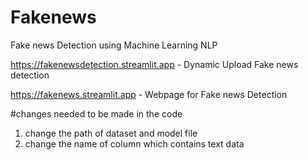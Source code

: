 # Fakenews
Fake news Detection using Machine Learning NLP

https://fakenewsdetection.streamlit.app - Dynamic Upload Fake news detection

https://fakenews.streamlit.app - Webpage for Fake news Detection

#changes needed to be made in the code
1. change the path of dataset and model file
2. change the name of column which contains text data
